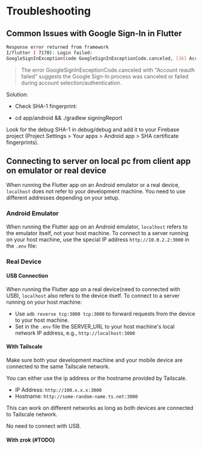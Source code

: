 # Troubleshooting

## Common Issues with Google Sign-In in Flutter
```bash
Response error returned from framework
I/flutter ( 7170): Login failed:
GoogleSignInException(code GoogleSignInExceptionCode.canceled, [16] Account reauth failed., null)
```

> The error GoogleSignInExceptionCode.canceled with "Account reauth failed" suggests the Google Sign-In
process was canceled or failed during account selection/authentication.

Solution:
- Check SHA-1 fingerprint:

- cd app/android && ./gradlew signingReport

Look for the debug SHA-1 in debug/debug and  add it to your Firebase project (Project Settings > Your apps > Android app > SHA certificate fingerprints).


## Connecting to server on local pc from client app on emulator or real device

When running the Flutter app on an Android emulator or a real device, `localhost` does not refer to your development machine. You need to use different addresses depending on your setup.
### Android Emulator
When running the Flutter app on an Android emulator, `localhost` refers to the emulator itself, not your host machine. To connect to a server running on your host machine, use the special IP address `http://10.0.2.2:3000` in the `.env` file:

### Real Device

#### USB Connection
When running the Flutter app on a real device(need to connected with USB), `localhost` also refers to the device itself. To connect to a server running on your host machine:
- Use `adb reverse tcp:3000 tcp:3000` to forward requests from the device to your host machine.
- Set in the `.env` file the SERVER_URL to your host machine's local network IP address, e.g., `http://localhost:3000`

#### With Tailscale
Make sure both your development machine and your mobile device are connected to the same Tailscale network.

You can either use the ip address or the hostname provided by Tailscale.
- IP Address: `http://100.x.x.x:3000`
- Hostname: `http://some-random-name.ts.net:3000`

This can work on different networks as long as both devices are connected to Tailscale network.

No need to connect with USB.

#### With zrok (#TODO)